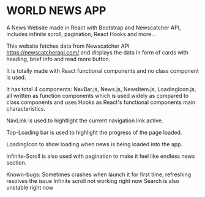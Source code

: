 # WORLD NEWS APP
A News Website made in React with Bootstrap and Newscatcher API, includes infinite scroll, pagination, React Hooks and more...

This website fetches data from Newscatcher API https://newscatcherapi.com/ and displays the data in form of cards with heading, brief info and read more button.

It is totally made with React functional components and no class component is used.

It has total 4 components: NavBar.js, News.js, NewsItem.js, LoadingIcon.js, all written as function components which is used widely as compared to class components and uses Hooks as React's functional components main characteristics.

NavLink is used to hightlight the current navigation link active.

Top-Loading bar is used to highlight the progress of the page loaded.

LoadingIcon to show loading when news is being loaded into the app.

Infinite-Scroll is also used with pagination to make it feel like endless news section.


Known-bugs:
Sometimes crashes when launch it for first time, refreshing resolves the issue
Infinite scroll not working right now
Search is also unstable right now

